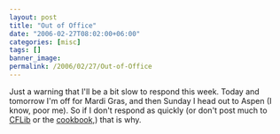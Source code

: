 ```yaml
---
layout: post
title: "Out of Office"
date: "2006-02-27T08:02:00+06:00"
categories: [misc]
tags: []
banner_image: 
permalink: /2006/02/27/Out-of-Office
---
```


Just a warning that I'll be a bit slow to respond this week. Today and tomorrow I'm off for Mardi Gras, and then Sunday I head out to Aspen (I know, poor me). So if I don't respond as quickly (or don't post much to <a href="http://www.cflib.org">CFLib</a> or the <a href="http://www.coldfusioncookbook.com">cookbook</a>,) that is why.